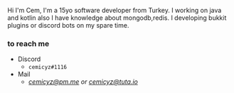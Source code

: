 Hi I'm Cem, I'm a 15yo software developer from Turkey. I working on java and kotlin also I have knowledge about mongodb,redis. I developing bukkit plugins or discord bots on my spare time.

### to reach me

- Discord
  - ```cemicyz#1116```
- Mail
  - *cemicyz@pm.me or cemicyz@tuta.io*
